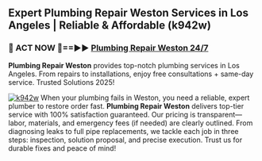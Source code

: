 ## Expert Plumbing Repair Weston Services in Los Angeles | Reliable & Affordable (k942w)  

<h3>🚿 ACT NOW 🌟==►► <a href="https://tinyurl.com/2ne6vx2x" rel="nofollow">Plumbing Repair Weston 24/7</a></h3>

**Plumbing Repair Weston** provides top-notch plumbing services in Los Angeles. From repairs to installations, enjoy free consultations + same-day service. Trusted Solutions 2025!

[![k942w](https://i.imgur.com/4PFF4AK.jpeg)](https://tinyurl.com/2ne6vx2x)
When your plumbing fails in Weston, you need a reliable, expert plumber to restore order fast. **Plumbing Repair Weston** delivers top-tier service with 100% satisfaction guaranteed. Our pricing is transparent—labor, materials, and emergency fees (if needed) are clearly outlined. From diagnosing leaks to full pipe replacements, we tackle each job in three steps: inspection, solution proposal, and precise execution. Trust us for durable fixes and peace of mind!